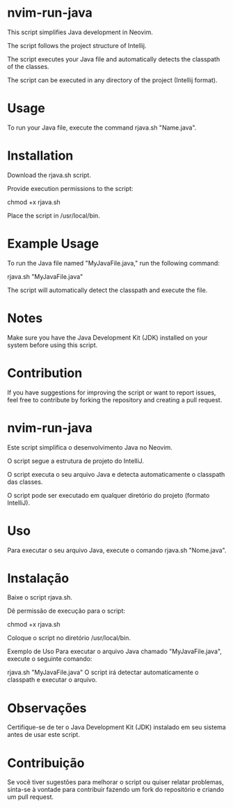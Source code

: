 # nvim-run-java
This script simplifies Java development in Neovim.

The script follows the project structure of Intellij.

The script executes your Java file and automatically detects the classpath of the classes.

The script can be executed in any directory of the project (Intellij format).

# Usage
To run your Java file, execute the command rjava.sh "Name.java".

# Installation
Download the rjava.sh script.

Provide execution permissions to the script:

chmod +x rjava.sh

Place the script in /usr/local/bin.

# Example Usage
To run the Java file named "MyJavaFile.java," run the following command:

rjava.sh "MyJavaFile.java"

The script will automatically detect the classpath and execute the file.

# Notes
Make sure you have the Java Development Kit (JDK) installed on your system before using this script.

# Contribution
If you have suggestions for improving the script or want to report issues, feel free to contribute by forking the repository and creating a pull request.



# nvim-run-java
Este script simplifica o desenvolvimento Java no Neovim.

O script segue a estrutura de projeto do IntelliJ.

O script executa o seu arquivo Java e detecta automaticamente o classpath das classes.

O script pode ser executado em qualquer diretório do projeto (formato IntelliJ).

# Uso
Para executar o seu arquivo Java, execute o comando rjava.sh "Nome.java".

# Instalação
Baixe o script rjava.sh.

Dê permissão de execução para o script:

chmod +x rjava.sh

Coloque o script no diretório /usr/local/bin.

Exemplo de Uso
Para executar o arquivo Java chamado "MyJavaFile.java", execute o seguinte comando:

rjava.sh "MyJavaFile.java"
O script irá detectar automaticamente o classpath e executar o arquivo.

# Observações
Certifique-se de ter o Java Development Kit (JDK) instalado em seu sistema antes de usar este script.

# Contribuição
Se você tiver sugestões para melhorar o script ou quiser relatar problemas, sinta-se à vontade para contribuir fazendo um fork do repositório e criando um pull request.
